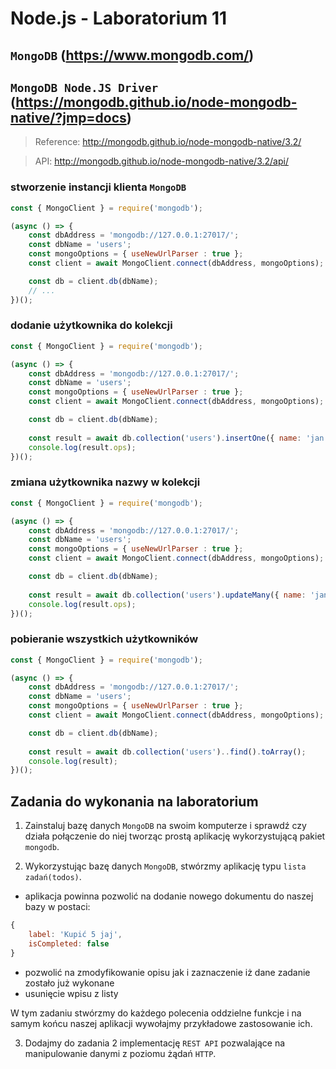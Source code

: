 # Node.js - Laboratorium 11

## `MongoDB` (https://www.mongodb.com/)

## `MongoDB Node.JS Driver` (https://mongodb.github.io/node-mongodb-native/?jmp=docs)

> Reference: http://mongodb.github.io/node-mongodb-native/3.2/

> API: http://mongodb.github.io/node-mongodb-native/3.2/api/

### stworzenie instancji klienta `MongoDB`
```javascript
const { MongoClient } = require('mongodb');

(async () => {
    const dbAddress = 'mongodb://127.0.0.1:27017/';
    const dbName = 'users';
    const mongoOptions = { useNewUrlParser : true };
    const client = await MongoClient.connect(dbAddress, mongoOptions);

    const db = client.db(dbName);
    // ...
})();

```

### dodanie użytkownika do kolekcji
```javascript
const { MongoClient } = require('mongodb');

(async () => {
    const dbAddress = 'mongodb://127.0.0.1:27017/';
    const dbName = 'users';
    const mongoOptions = { useNewUrlParser : true };
    const client = await MongoClient.connect(dbAddress, mongoOptions);

    const db = client.db(dbName);
    
    const result = await db.collection('users').insertOne({ name: 'jan' });
    console.log(result.ops);
})();

```

### zmiana użytkownika nazwy w kolekcji
```javascript
const { MongoClient } = require('mongodb');

(async () => {
    const dbAddress = 'mongodb://127.0.0.1:27017/';
    const dbName = 'users';
    const mongoOptions = { useNewUrlParser : true };
    const client = await MongoClient.connect(dbAddress, mongoOptions);

    const db = client.db(dbName);
    
    const result = await db.collection('users').updateMany({ name: 'jan' }, { $set: { name: 'Adam' }});
    console.log(result.ops);
})();

```

### pobieranie wszystkich użytkowników
```javascript
const { MongoClient } = require('mongodb');

(async () => {
    const dbAddress = 'mongodb://127.0.0.1:27017/';
    const dbName = 'users';
    const mongoOptions = { useNewUrlParser : true };
    const client = await MongoClient.connect(dbAddress, mongoOptions);

    const db = client.db(dbName);
    
    const result = await db.collection('users')..find().toArray();
    console.log(result);
})();
```

## Zadania do wykonania na laboratorium

1. Zainstaluj bazę danych `MongoDB` na swoim komputerze i sprawdź czy działa połączenie do niej tworząc prostą aplikację wykorzystującą pakiet `mongodb`.

2. Wykorzystując bazę danych `MongoDB`, stwórzmy aplikację typu `lista zadań(todos)`.
 - aplikacja powinna pozwolić na dodanie nowego dokumentu do naszej bazy w postaci:

```javascript
{
    label: 'Kupić 5 jaj',
    isCompleted: false
}
```
- pozwolić na zmodyfikowanie opisu jak i zaznaczenie iż dane zadanie zostało już wykonane
- usunięcie wpisu z listy

W tym zadaniu stwórzmy do każdego polecenia oddzielne funkcje i na samym końcu naszej aplikacji wywołajmy przykładowe zastosowanie ich.

3. Dodajmy do zadania 2 implementację `REST API` pozwalające na manipulowanie danymi z poziomu żądań `HTTP`.